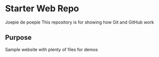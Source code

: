 # Starter Web Repo
Joepie de poepie
This repository is for showing how Git and GitHub work

## Purpose

Sample website with plenty of files for demos